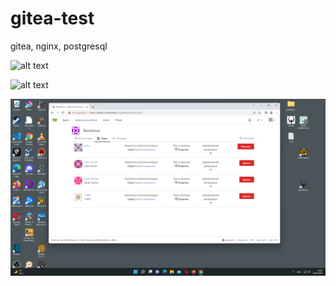 # gitea-test
gitea, nginx, postgresql


![alt text](https://github.com/eaxr/gitea-test/blob/master/images/gitea1.gif?raw=true)

![alt text](https://github.com/eaxr/gitea-test/blob/master/images/gitea2.gif?raw=true)

![alt text](https://github.com/eaxr/gitea-test/blob/master/images/gitea.png?raw=true)